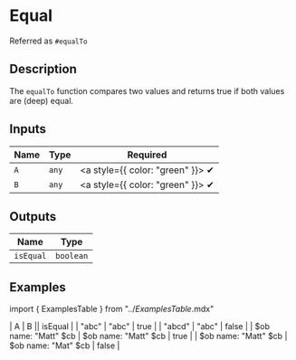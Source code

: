 # Equal
Referred as `#equalTo`

## Description
The `equalTo` function compares two values and returns true if both values are (deep) equal.

## Inputs
| Name | Type | Required |
|------|------|:-----:|
| `A` | `any` | <a style={{ color: "green" }}> ✔ </a>
| `B` | `any` | <a style={{ color: "green" }}> ✔ </a>

## Outputs
| Name | Type |
|------|------|
| `isEqual` | `boolean` |

## Examples
import { ExamplesTable } from "../_ExamplesTable_.mdx"

<ExamplesTable>
| A | B || isEqual |
| "abc" | "abc" | true |
| "abcd" | "abc" | false |
| $ob name: "Matt" $cb | $ob name: "Matt" $cb | true |
| $ob name: "Matt" $cb | $ob name: "Mat" $cb | false |
</ExamplesTable>

